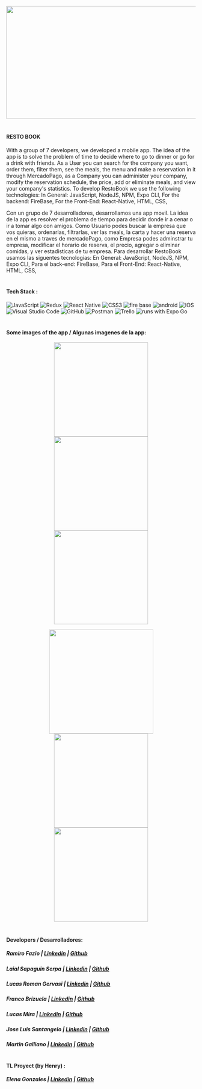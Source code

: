 <p align='center'>
<img src='assets/img/Resto .gif' width = '1000' height = '300'>                                                                                    
</p>

#
#### RESTO BOOK 

With a group of 7 developers, we developed a mobile app. The idea of the app is to solve the problem of time to decide where to go to dinner or go for a drink with friends.
 As a User you can search for the company you want, order them, filter them, see the meals, the menu and make a reservation in it through MercadoPago,
as a Company you can administer your company, modify the reservation schedule, the price, add or eliminate meals, and view your company's statistics.
To develop RestoBook we use the following technologies:
In General: JavaScript, NodeJS, NPM, Expo CLI,
For the backend: FireBase,
For the Front-End: React-Native, HTML, CSS,



Con un grupo de 7 desarrolladores, desarrollamos una app movil. La idea de la app es resolver el problema de tiempo para decidir donde ir a cenar o ir a tomar algo con amigos.
 Como Usuario podes buscar la empresa que vos quieras, ordenarlas, filtrarlas, ver las meals, la carta y hacer una reserva en el mismo a traves de mercadoPago,
como Empresa podes adminstrar tu empresa, modificar el horario de reserva, el precio, agregar o eliminar comidas, y ver estadisticas de tu empresa.
Para desarrollar RestoBook usamos las siguentes tecnologias: 
En General: JavaScript, NodeJS, NPM, Expo CLI,
Para el back-end: FireBase,
Para el Front-End: React-Native, HTML, CSS,

#

#### Tech Stack :

![JavaScript](https://img.shields.io/badge/javascript-%23323330.svg?style=flat&logo=Javascript&logoColor=%23F7DF1E) 
![Redux](https://img.shields.io/badge/Redux-%23593d88.svg?style=flat&logo=redux&logoColor=white) 
![React Native](https://img.shields.io/badge/react%20Native-%2320232a.svg?style=flat&logo=React&logoColor=%2361DAFB) 
![CSS3](https://img.shields.io/badge/css3-%231572B6.svg?style=flat&logo=CSS3&logoColor=white)
![fire base](https://img.shields.io/badge/firebase-%23039BE5.svg?style=flat&logo=firebase)
![android](https://img.shields.io/badge/Android-3DDC84?style=flat&logo=android&logoColor=white)
![IOS](https://img.shields.io/badge/iOS-000000?style=flat&logo=ios&logoColor=white)
![Visual Studio Code](https://img.shields.io/badge/Visual%20Studio%20Code-0078d7.svg?style=flat&logo=VS-Code&logoColor=white) 
![GitHub](https://img.shields.io/badge/Github-%23121011.svg?style=flat&logo=github&logoColor=white)
![Postman](https://img.shields.io/badge/Postman-FF6C37?style=flat&logo=postman&logoColor=white)
![Trello](https://img.shields.io/badge/Trello-%23026AA7.svg?style=flat&logo=Trello&logoColor=white) 
![runs with Expo Go](https://img.shields.io/badge/Runs%20with%20Expo%20Go-4630EB.svg?style=flat&logo=EXPO&labelColor=f3f3f3&logoColor=000)

#

#### Some images of the app / Algunas imagenes de la app: 

<p align='center'>
<kbd> 
       <img src="assets/img/restos.jpeg" width="250px">         
       <img src="assets/img/profile%20resto.jpeg" width="250px">    
       <img src="assets/img/Resto-Details.jpeg" width="250px">    
       </kbd>
  </p>
  <p align='center'>
  <kbd> 
      <img src="assets/img/Menu.jpeg" width="277px">        
      <img src="assets/img/geolocation.jpeg" width="250px"> 
      <img src="assets/img/perfil.jpeg" width="250px"> 
  </kbd>
</p>

#

#### Developers / Desarrolladores: 

##### Ramiro Fazio | [Linkedin](https://www.linkedin.com/in/ramiro-fazio-dattoli/) | [Github](https://github.com/ramirofazio)
##### Laial Sapaguin Serpa | [Linkedin](https://www.linkedin.com/in/laial-sapaguin-fullstack/) | [Github](https://github.com/Laial-S)
##### Lucas Roman Gervasi | [Linkedin](https://www.linkedin.com/in/lucas-roman-gervasi-419463200) | [Github](https://github.com/LucasRomanGervasi )
##### Franco Brizuela | [Linkedin](https://www.linkedin.com/in/francobrizuela-dev) | [Github](https://github.com/FrancoBrizuela96)
##### Lucas Mira | [Linkedin](https://www.linkedin.com/in/lucas-nahuel-mira) | [Github](https://github.com/LucasMira93)
##### Jose Luis Santangelo | [Linkedin](https://www.linkedin.com/in/jose-luis-santangelo-fullstack/) | [Github](https://github.com/josesantangelo)
##### Martin Galliano  | [Linkedin](https://www.linkedin.com/in/martin-galliano-hr/) | [Github](https://github.com/MartinGalliano)

#

#### TL Proyect (by Henry) :
##### Elena Gonzales | [Linkedin](https://www.linkedin.com/in/ele-gonzalez//) | [Github](https://github.com/elenaGonzalez)


